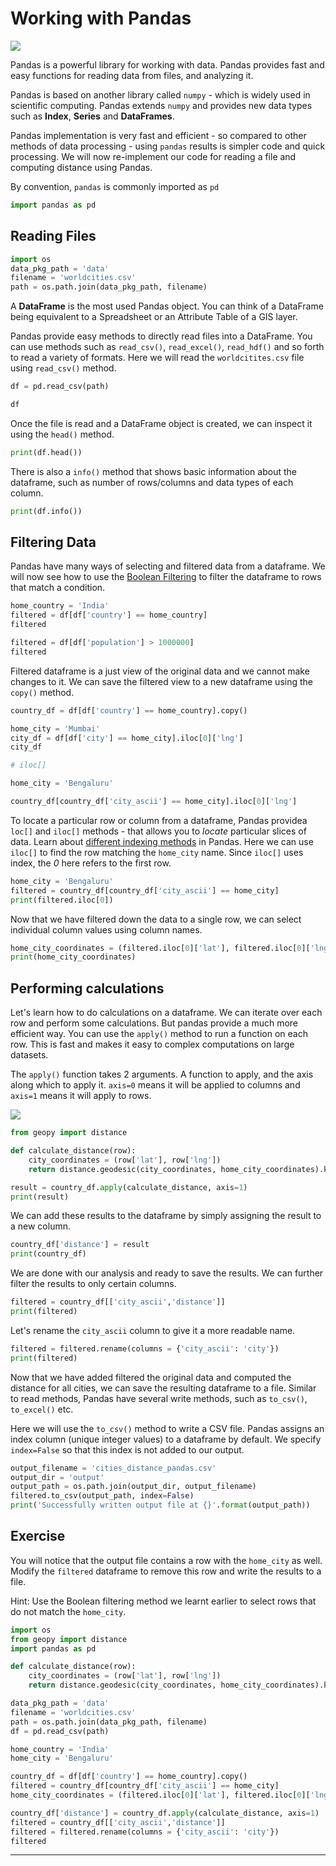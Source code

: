 # Working with Pandas

![](https://github.com/spatialthoughts/courses/blob/master/code/python_foundation/images/python_foundation/pandas-logo.png?raw=1)

Pandas is a powerful library for working with data. Pandas provides fast and easy functions for reading data from files, and analyzing it.

Pandas is based on another library called `numpy` - which is widely used in scientific computing. Pandas extends `numpy` and provides new data types such as **Index**, **Series** and **DataFrames**.

Pandas implementation is very fast and efficient - so compared to other methods of data processing - using `pandas` results is simpler code and quick processing. We will now re-implement our code for reading a file and computing distance using Pandas.

By convention, `pandas` is commonly imported as `pd`


```python
import pandas as pd
```

## Reading Files


```python
import os
data_pkg_path = 'data'
filename = 'worldcities.csv'
path = os.path.join(data_pkg_path, filename)
```

A **DataFrame** is the most used Pandas object. You can think of a DataFrame being equivalent to a Spreadsheet or an Attribute Table of a GIS layer. 

Pandas provide easy methods to directly read files into a DataFrame. You can use methods such as `read_csv()`, `read_excel()`, `read_hdf()` and so forth to read a variety of formats. Here we will read the `worldcitites.csv` file using `read_csv()` method.


```python
df = pd.read_csv(path)
```


```python
df
```

Once the file is read and a DataFrame object is created, we can inspect it using the `head()` method. 


```python
print(df.head())
```

There is also a `info()` method that shows basic information about the dataframe, such as number of rows/columns and data types of each column.


```python
print(df.info())
```

## Filtering Data

Pandas have many ways of selecting and filtered data from a dataframe. We will now see how to use the [Boolean Filtering](https://pandas.pydata.org/pandas-docs/stable/user_guide/indexing.html#boolean-indexing) to filter the dataframe to rows that match a condition.


```python
home_country = 'India'
filtered = df[df['country'] == home_country]
filtered
```


```python
filtered = df[df['population'] > 1000000]
filtered
```

Filtered dataframe is a just view of the original data and we cannot make changes to it. We can save the filtered view to a new dataframe using the `copy()` method.


```python
country_df = df[df['country'] == home_country].copy()
```


```python
home_city = 'Mumbai'
city_df = df[df['city'] == home_city].iloc[0]['lng']
city_df
```


```python
# iloc[]
```


```python
home_city = 'Bengaluru'

country_df[country_df['city_ascii'] == home_city].iloc[0]['lng']
```

To locate a particular row or column from a dataframe, Pandas providea `loc[]` and `iloc[]` methods - that allows you to *locate* particular slices of data. Learn about [different indexing methods](https://pandas.pydata.org/pandas-docs/stable/user_guide/indexing.html#different-choices-for-indexing) in Pandas. Here we can use `iloc[]` to find the row matching the `home_city` name. Since `iloc[]` uses index, the *0* here refers to the first row.


```python
home_city = 'Bengaluru'
filtered = country_df[country_df['city_ascii'] == home_city]
print(filtered.iloc[0])
```

Now that we have filtered down the data to a single row, we can select individual column values using column names.


```python
home_city_coordinates = (filtered.iloc[0]['lat'], filtered.iloc[0]['lng'])
print(home_city_coordinates)
```

## Performing calculations

Let's learn how to do calculations on a dataframe. We can iterate over each row and perform some calculations. But pandas provide a much more efficient way. You can use the `apply()` method to run a function on each row. This is fast and makes it easy to complex computations on large datasets.

The `apply()` function takes 2 arguments. A function to apply, and the axis along which to apply it. `axis=0` means it will be applied to columns and `axis=1` means it will apply to rows.

![](https://github.com/spatialthoughts/courses/blob/master/code/python_foundation/images/python_foundation/pandas_axis.png?raw=1)


```python
from geopy import distance

def calculate_distance(row):
    city_coordinates = (row['lat'], row['lng'])
    return distance.geodesic(city_coordinates, home_city_coordinates).km

result = country_df.apply(calculate_distance, axis=1)
print(result)
```

We can add these results to the dataframe by simply assigning the result to a new column.


```python
country_df['distance'] = result
print(country_df)
```

We are done with our analysis and ready to save the results. We can further filter the results to only certain columns.


```python
filtered = country_df[['city_ascii','distance']]
print(filtered)
```

Let's rename the `city_ascii` column to give it a more readable name.


```python
filtered = filtered.rename(columns = {'city_ascii': 'city'})
print(filtered)
```

Now that we have added filtered the original data and computed the distance for all cities, we can save the resulting dataframe to a file. Similar to read methods, Pandas have several write methods, such as `to_csv()`, `to_excel()` etc.

Here we will use the `to_csv()` method to write a CSV file. Pandas assigns an index column (unique integer values) to a dataframe by default. We specify `index=False` so that this index is not added to our output.


```python
output_filename = 'cities_distance_pandas.csv'
output_dir = 'output'
output_path = os.path.join(output_dir, output_filename)
filtered.to_csv(output_path, index=False)
print('Successfully written output file at {}'.format(output_path))
```

## Exercise

You will notice that the output file contains a row with the `home_city` as well. Modify the `filtered` dataframe to remove this row and write the results to a file.

Hint: Use the Boolean filtering method we learnt earlier to select rows that do not match the `home_city`.


```python
import os
from geopy import distance
import pandas as pd

def calculate_distance(row):
    city_coordinates = (row['lat'], row['lng'])
    return distance.geodesic(city_coordinates, home_city_coordinates).km

data_pkg_path = 'data'
filename = 'worldcities.csv'
path = os.path.join(data_pkg_path, filename)
df = pd.read_csv(path)

home_country = 'India'
home_city = 'Bengaluru'

country_df = df[df['country'] == home_country].copy()
filtered = country_df[country_df['city_ascii'] == home_city]
home_city_coordinates = (filtered.iloc[0]['lat'], filtered.iloc[0]['lng'])

country_df['distance'] = country_df.apply(calculate_distance, axis=1)
filtered = country_df[['city_ascii','distance']]
filtered = filtered.rename(columns = {'city_ascii': 'city'})
filtered
```

----
